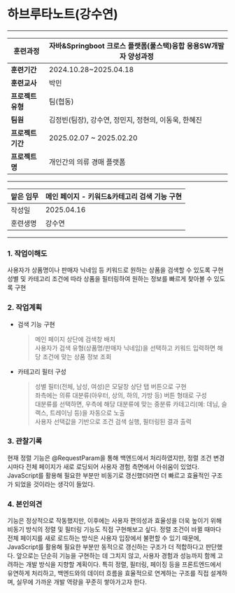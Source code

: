 # 하브루타노트(강수연)

---

| **훈련과정** | 자바&Springboot 크로스 플랫폼(풀스택)융합 응용SW개발자 양성과정 |
| --- | --- |
| **훈련기간** | 2024.10.28~2025.04.18 |
| **훈련교사** | 박민 |
| **프로젝트 유형** | 팀(협동) |
| **팀원** | 김정빈(팀장), 강수연, 정민지, 정현의, 이동욱, 한혜진 |
| **프로젝트 기간** | 2025.02.07 ~ 2025.02.20 |
| **프로젝트명** | 개인간의 의류 경매 플랫폼 |

---

| 맡은 임무 | 메인 페이지 - 키워드&카테고리 검색 기능 구현 |
| --- | --- |
| 작성일 | 2025.04.16 |
| 훈련생명 | 강수연 |

---

### 1. 작업이해도

사용자가 상품명이나 판매자 닉네임 등 키워드로 원하는 상품을 검색할 수 있도록 구현
성별 및 카테고리 조건에 따라 상품을 필터링하여 원하는 정보를 빠르게 찾아볼 수 있도록 구현

### 2. 작업계획

- 검색 기능 구현
  > 메인 페이지 상단에 검색창 배치<br>
  > 사용자가 검색 유형(상품명/판매자 닉네임)을 선택하고 키워드 입력하면 해당 조건에 맞는 상품 정보 조회
- 카테고리 필터 구성
  > 성별 필터(전체, 남성, 여성)은 모달창 상단 탭 버튼으로 구현<br>
  > 좌측에는 의류 대분류(아우터, 상의, 하의, 가방 등) 버튼 형태로 구성<br>
  > 대분류를 선택하면, 우측에 해당 대분류에 맞는 중분류 카테고리(예: 데님, 슬랙스, 트레이닝 등)을 자동으로 노출<br>
  > 사용자 선택값을 기반으로 조건 검색 실행, 필터링된 결과 출력

### 3. 관찰기록

현재 정렬 기능은 @RequestParam을 통해 백엔드에서 처리하였지만, 정렬 조건 변경 시마다 전체 페이지가 새로 로딩되어 사용자 경험 측면에서 아쉬움이 있었다.
JavaScript를 활용해 필요한 부분만 비동기로 갱신했더라면 더 빠르고 효율적인 구조가 되었을 것이라는 생각이 들었다.

### 4. 본인의견

기능은 정상적으로 작동했지만, 이후에는 사용자 편의성과 효율성을 더욱 높이기 위해 비동기 방식의 정렬 및 필터링 기능도 직접 구현해보고 싶다. 정렬 조건이 바뀔 때마다 전체 페이지를 새로 로드하는 방식은 사용자 입장에서 불편할 수 있기 때문에, JavaScript를 활용해 필요한 부분만 동적으로 갱신하는 구조가 더 적합하다고 판단했다.
앞으로는 단순히 기능을 구현하는 데 그치지 않고, 사용자 경험과 성능까지 함께 고려하는 개발 방식을 지향할 계획이다. 특히 정렬, 필터링, 페이징 등을 프론트엔드에서 유연하게 처리하고, 백엔드와의 데이터 흐름을 효율적으로 연계하는 구조를 직접 설계하며, 실무에 가까운 개발 역량을 꾸준히 쌓아가고자 한다.
